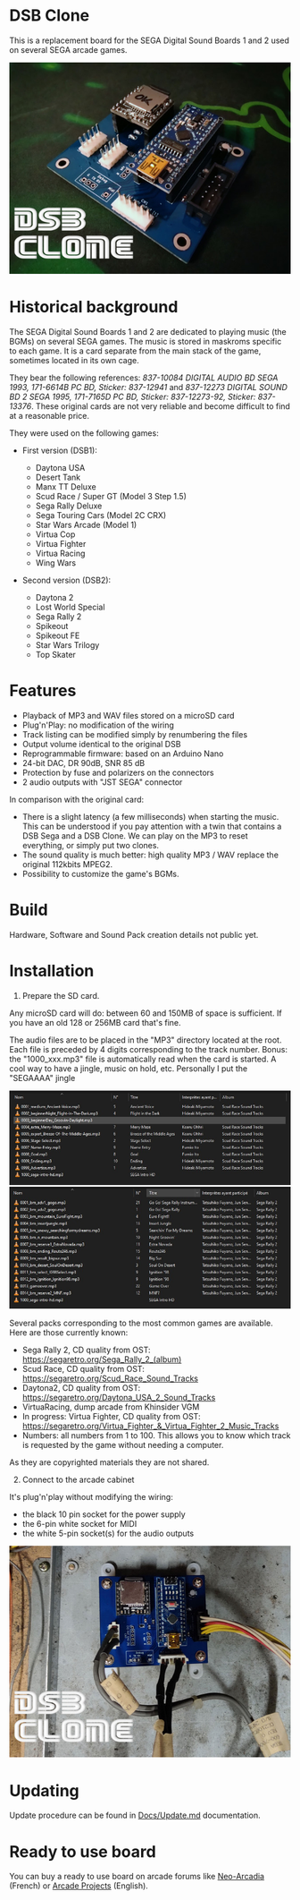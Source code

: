 # DSB Clone
This is a replacement board for the SEGA Digital Sound Boards 1 and 2 used on several SEGA arcade games.

![Assembled DSBClone board](Docs/assets/assembled-board.jpg)


# Historical background

The SEGA Digital Sound Boards 1 and 2 are dedicated to playing music (the BGMs) on several SEGA games. The music is stored in maskroms specific to each game. It is a card separate from the main stack of the game, sometimes located in its own cage.

They bear the following references: *837-10084 DIGITAL AUDIO BD SEGA 1993, 171-6614B PC BD, Sticker: 837-12941* and *837-12273 DIGITAL SOUND BD 2 SEGA 1995, 171-7165D PC BD, Sticker: 837-12273-92, Sticker: 837-13376*. These original cards are not very reliable and become difficult to find at a reasonable price.


They were used on the following games:

* First version (DSB1):
  * Daytona USA
  * Desert Tank
  * Manx TT Deluxe
  * Scud Race / Super GT (Model 3 Step 1.5)
  * Sega Rally Deluxe
  * Sega Touring Cars (Model 2C CRX)
  * Star Wars Arcade (Model 1)
  * Virtua Cop
  * Virtua Fighter
  * Virtua Racing
  * Wing Wars

* Second version (DSB2):
  * Daytona 2
  * Lost World Special
  * Sega Rally 2
  * Spikeout
  * Spikeout FE
  * Star Wars Trilogy
  * Top Skater


# Features

* Playback of MP3 and WAV files stored on a microSD card
* Plug'n'Play: no modification of the wiring
* Track listing can be modified simply by renumbering the files
* Output volume identical to the original DSB
* Reprogrammable firmware: based on an Arduino Nano
* 24-bit DAC, DR 90dB, SNR 85 dB
* Protection by fuse and polarizers on the connectors
* 2 audio outputs with "JST SEGA" connector


In comparison with the original card:
* There is a slight latency (a few milliseconds) when starting the music. This can be understood if you pay attention with a twin that contains a DSB Sega and a DSB Clone. We can play on the MP3 to reset everything, or simply put two clones.
* The sound quality is much better: high quality MP3 / WAV replace the original 112kbits MPEG2.
* Possibility to customize the game's BGMs.


# Build 

Hardware, Software and Sound Pack creation details not public yet.

# Installation

1. Prepare the SD card.

Any microSD card will do: between 60 and 150MB of space is sufficient. If you have an old 128 or 256MB card that's fine.

The audio files are to be placed in the "MP3" directory located at the root. Each file is preceded by 4 digits corresponding to the track number.
Bonus: the "1000_xxx.mp3" file is automatically read when the card is started. A cool way to have a jingle, music on hold, etc. Personally I put the "SEGAAAA" jingle 


![Track list example: SCUD Race](Docs/assets/tracklist-scud.jpg) ![Track list example: SEGA Rally 2](Docs/assets/tracklist-sr2.jpg)

Several packs corresponding to the most common games are available. Here are those currently known:
* Sega Rally 2, CD quality from OST: https://segaretro.org/Sega_Rally_2_(album)
* Scud Race, CD quality from OST: https://segaretro.org/Scud_Race_Sound_Tracks
* Daytona2, CD quality from OST: https://segaretro.org/Daytona_USA_2_Sound_Tracks
* VirtuaRacing, dump arcade from Khinsider VGM
* In progress: Virtua Fighter, CD quality from OST: https://segaretro.org/Virtua_Fighter_&_Virtua_Fighter_2_Music_Tracks
* Numbers: all numbers from 1 to 100. This allows you to know which track is requested by the game without needing a computer.

As they are copyrighted materials they are not shared.




2. Connect to the arcade cabinet

It's plug'n'play without modifying the wiring:
* the black 10 pin socket for the power supply
* the 6-pin white socket for MIDI
* the white 5-pin socket(s) for the audio outputs

![Top view wiring](Docs/assets/top-view-wiring.jpg)


# Updating

Update procedure can be found in [Docs/Update.md](Docs/Update.md) documentation.


# Ready to use board

You can buy a ready to use board on arcade forums like [Neo-Arcadia](https://www.neo-arcadia.com/forum/viewtopic.php?f=9&t=75510) (French) or [Arcade Projects](https://www.arcade-projects.com/threads/dsb-clone-digital-sound-board-sega.17832/) (English).
